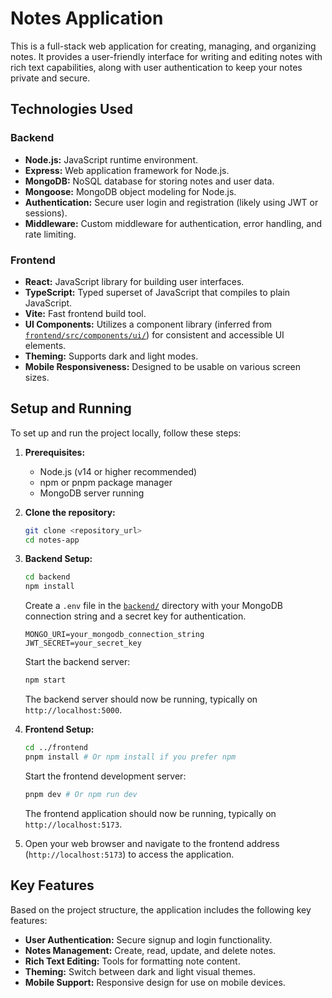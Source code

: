 # Notes Application

This is a full-stack web application for creating, managing, and organizing notes. It provides a user-friendly interface for writing and editing notes with rich text capabilities, along with user authentication to keep your notes private and secure.

## Technologies Used

### Backend

- **Node.js:** JavaScript runtime environment.
- **Express:** Web application framework for Node.js.
- **MongoDB:** NoSQL database for storing notes and user data.
- **Mongoose:** MongoDB object modeling for Node.js.
- **Authentication:** Secure user login and registration (likely using JWT or sessions).
- **Middleware:** Custom middleware for authentication, error handling, and rate limiting.

### Frontend

- **React:** JavaScript library for building user interfaces.
- **TypeScript:** Typed superset of JavaScript that compiles to plain JavaScript.
- **Vite:** Fast frontend build tool.
- **UI Components:** Utilizes a component library (inferred from [`frontend/src/components/ui/`](frontend/src/components/ui/)) for consistent and accessible UI elements.
- **Theming:** Supports dark and light modes.
- **Mobile Responsiveness:** Designed to be usable on various screen sizes.

## Setup and Running

To set up and run the project locally, follow these steps:

1.  **Prerequisites:**

    - Node.js (v14 or higher recommended)
    - npm or pnpm package manager
    - MongoDB server running

2.  **Clone the repository:**

    ```bash
    git clone <repository_url>
    cd notes-app
    ```

3.  **Backend Setup:**

    ```bash
    cd backend
    npm install
    ```

    Create a `.env` file in the [`backend/`](backend/) directory with your MongoDB connection string and a secret key for authentication.

    ```env
    MONGO_URI=your_mongodb_connection_string
    JWT_SECRET=your_secret_key
    ```

    Start the backend server:

    ```bash
    npm start
    ```

    The backend server should now be running, typically on `http://localhost:5000`.

4.  **Frontend Setup:**

    ```bash
    cd ../frontend
    pnpm install # Or npm install if you prefer npm
    ```

    Start the frontend development server:

    ```bash
    pnpm dev # Or npm run dev
    ```

    The frontend application should now be running, typically on `http://localhost:5173`.

5.  Open your web browser and navigate to the frontend address (`http://localhost:5173`) to access the application.

## Key Features

Based on the project structure, the application includes the following key features:

- **User Authentication:** Secure signup and login functionality.
- **Notes Management:** Create, read, update, and delete notes.
- **Rich Text Editing:** Tools for formatting note content.
- **Theming:** Switch between dark and light visual themes.
- **Mobile Support:** Responsive design for use on mobile devices.
